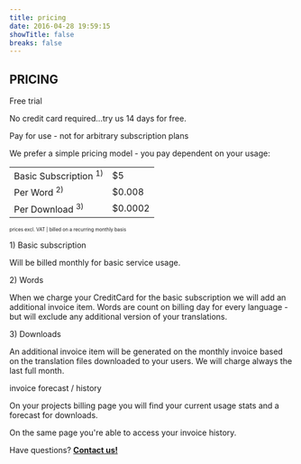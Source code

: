 ```yaml
---
title: pricing
date: 2016-04-28 19:59:15
showTitle: false
breaks: false
---
```


## PRICING

<p class="headline">Free trial</p>

No credit card required...try us 14 days for free.

<p class="headline">Pay for use - not for arbitrary subscription plans</p>

We prefer a simple pricing model - you pay dependent on your usage:

<div class="pricing">
<table>
<tr>
<td>Basic Subscription <sup>1)</sup></td>
<td>$5</td>
</tr>
<tr>
<td>Per Word <sup>2)</sup></td>
<td>$0.008</td>
</tr>
<tr>
<td>Per Download <sup>3)</sup></td>
<td>$0.0002</td>
</tr>
</table>
<small style="font-size: 0.6em; text-transform: none;">prices excl. VAT | billed on a recurring monthly basis</small>
</div>

<p class="headline">1) Basic subscription</p>

Will be billed monthly for basic service usage.

<p class="headline">2) Words</p>

When we charge your CreditCard for the basic subscription we will add an additional
invoice item. Words are count on billing day for every language - but will exclude any additional version of your translations.

<p class="headline">3) Downloads</p>

An additional invoice item will be generated on the monthly invoice based on the translation files downloaded to your users. We will charge always the last full month.

<p class="headline">invoice forecast / history</p>

On your projects billing page you will find your current usage stats and a forecast for downloads.

On the same page you're able to access your invoice history.

<div class="center">
<p class="callout">Have questions? <strong><a href="mailto:support@locize.com">Contact us!</a></strong></p>
</div>

